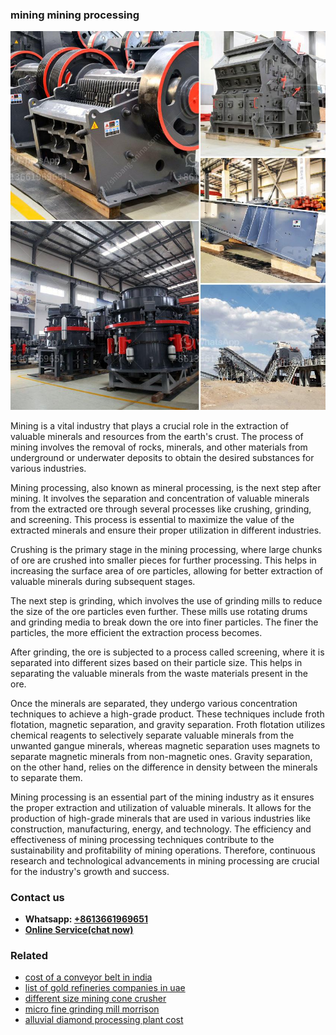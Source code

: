 <h3>mining mining processing</h3><img src='1704856795.jpg' alt=''><p>Mining is a vital industry that plays a crucial role in the extraction of valuable minerals and resources from the earth's crust. The process of mining involves the removal of rocks, minerals, and other materials from underground or underwater deposits to obtain the desired substances for various industries.</p><p>Mining processing, also known as mineral processing, is the next step after mining. It involves the separation and concentration of valuable minerals from the extracted ore through several processes like crushing, grinding, and screening. This process is essential to maximize the value of the extracted minerals and ensure their proper utilization in different industries.</p><p>Crushing is the primary stage in the mining processing, where large chunks of ore are crushed into smaller pieces for further processing. This helps in increasing the surface area of ore particles, allowing for better extraction of valuable minerals during subsequent stages.</p><p>The next step is grinding, which involves the use of grinding mills to reduce the size of the ore particles even further. These mills use rotating drums and grinding media to break down the ore into finer particles. The finer the particles, the more efficient the extraction process becomes.</p><p>After grinding, the ore is subjected to a process called screening, where it is separated into different sizes based on their particle size. This helps in separating the valuable minerals from the waste materials present in the ore.</p><p>Once the minerals are separated, they undergo various concentration techniques to achieve a high-grade product. These techniques include froth flotation, magnetic separation, and gravity separation. Froth flotation utilizes chemical reagents to selectively separate valuable minerals from the unwanted gangue minerals, whereas magnetic separation uses magnets to separate magnetic minerals from non-magnetic ones. Gravity separation, on the other hand, relies on the difference in density between the minerals to separate them.</p><p>Mining processing is an essential part of the mining industry as it ensures the proper extraction and utilization of valuable minerals. It allows for the production of high-grade minerals that are used in various industries like construction, manufacturing, energy, and technology. The efficiency and effectiveness of mining processing techniques contribute to the sustainability and profitability of mining operations. Therefore, continuous research and technological advancements in mining processing are crucial for the industry's growth and success.</p><h3>Contact us</h3><ul><li><strong>Whatsapp:&nbsp;<a href="https://wa.me/8613661969651">+8613661969651</a></strong></li><li><a href="https://swt.shibang-china.com/?git&amp;zhl&amp;mining mining processing"><strong>Online Service(chat now)</strong></a></li></ul><h3>Related</h3><ul><li><a href='cost of a conveyor belt in india.md'>cost of a conveyor belt in india</a></li><li><a href='list of gold refineries companies in uae.md'>list of gold refineries companies in uae</a></li><li><a href='different size mining cone crusher.md'>different size mining cone crusher</a></li><li><a href='micro fine grinding mill morrison.md'>micro fine grinding mill morrison</a></li><li><a href='alluvial diamond processing plant cost.md'>alluvial diamond processing plant cost</a></li></ul>
